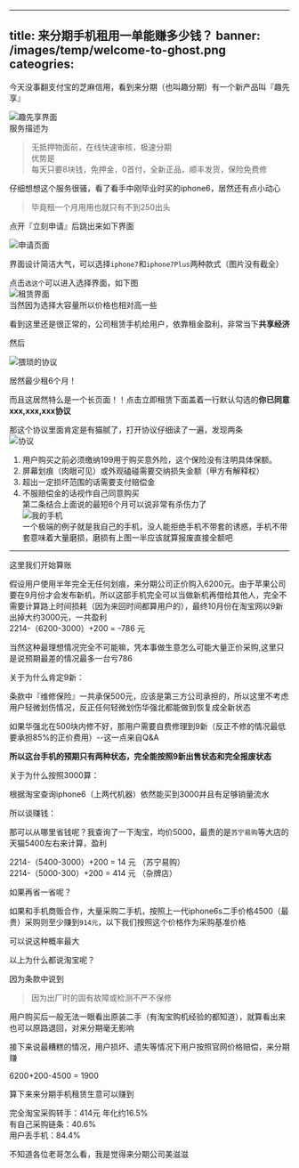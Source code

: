 
---
title: 来分期手机租用一单能赚多少钱？
banner: /images/temp/welcome-to-ghost.png
cateogries: 
---
<!--kg-card-begin: markdown--><p>今天没事翻支付宝的芝麻信用，看到来分期（也叫趣分期）有一个新产品叫『趣先享』<br>
<img src="/images/2017/04/WechatIMG484.jpeg" alt="趣先享界面" loading="lazy"><br>
服务描述为</p>
<blockquote>
<p>无抵押物面前，在线快速审核，极速分期<br>
优势是<br>
每天只要8块钱，免押金，0首付，全新正品，顺丰发货，保险免费修</p>
</blockquote>
<p>仔细想想这个服务很骚，看了看手中刚毕业时买的iphone6，居然还有点小动心</p>
<blockquote>
<p>毕竟租一个月用用也就只有不到250出头</p>
</blockquote>
<p>点开『立刻申请』后跳出来如下界面</p>
<p><img src="/images/2017/04/WechatIMG485.jpeg" alt="申请页面" loading="lazy"></p>
<p>界面设计简洁大气，可以选择<code>iphone7</code>和<code>iphone7Plus</code>两种款式（图片没有截全）</p>
<p>点击<code>选这个</code>可以进入选择界面，如下图<br>
<img src="/images/2017/04/WechatIMG489.jpeg" alt="租赁界面" loading="lazy"><br>
当然因为选择大容量所以价格也相对高一些</p>
<p>看到这里还是很正常的，公司租赁手机给用户，依靠租金盈利，非常当下<strong>共享经济</strong></p>
<p>然后</p>
<p><img src="/images/2017/04/WechatIMG490_meitu_1.jpg" alt="猥琐的协议" loading="lazy"></p>
<p>居然最少租6个月！</p>
<p>而且这居然特么是一个长页面！！点击立即租赁下面盖着一行默认勾选的<strong>你已同意xxx,xxx,xxx协议</strong></p>
<p>那这个协议里面肯定是有猫腻了，打开协议仔细读了一遍，发现两条<br>
<img src="/images/2017/04/WechatIMG490_meitu_2.jpg" alt="协议" loading="lazy"></p>
<ol>
<li>用户购买之前必须缴纳199用于购买意外险，这个保险没有注明具体保额。</li>
<li>屏幕划痕（肉眼可见）或外观磕碰需要交纳损失金额（甲方有解释权）</li>
<li>超出一定损坏范围的话需要支付赔偿金</li>
<li>不服赔偿金的话视作自己同意购买<br>
第二条结合上面说的最短6个月可以说非常有杀伤力了<br>
<img src="/images/2017/04/WechatIMG492.jpeg" alt="我的手机" loading="lazy"><br>
一个极端的例子就是我自己的手机，没人能拒绝手机不带套的诱惑，手机不带套意味着大量磨损，磨损有上图一半应该就算报废直接全额吧</li>
</ol>
<hr>
<p>这里我们开始算账</p>
<p>假设用户使用半年完全无任何划痕，来分期公司正价购入6200元。由于苹果公司要在9月份才会发布新机，所以这部手机完全可以当做新机再借给其他人，完全不需要计算路上时间损耗（因为来回时间都算用户的），最终10月份在淘宝网以9新出掉大约3000元，一共盈利<br>
2214-（6200-3000）+200 = -786 元</p>
<p>当然这种最理想情况完全不可能嘛，凭本事做生意怎么可能大量正价采购,这里只是说预期最差的情况最多一台亏786</p>
<p>关于为什么肯定9新：</p>
<p>条款中『维修保险』一共承保500元，应该是第三方公司承担的，所以这里不考虑用户轻微划伤情况，反正任何轻微划伤华强北都能做到恢复成全新状态</p>
<p>如果华强北在500块内修不好，那用户需要自费修理到9新（反正不修的情况最低要承担85%的正价费用）--这一点来自Q&amp;A</p>
<p><strong>所以这台手机的预期只有两种状态，完全能按照9新出售状态和完全报废状态</strong></p>
<p>关于为什么按照3000算：</p>
<p>根据淘宝查询iphone6（上两代机器）依然能买到3000并且有足够销量流水</p>
<p>所以谈赚钱：</p>
<p>那可以从哪里省钱呢？我查询了一下淘宝，均价5000，最贵的是<code>苏宁易购</code>等大店的天猫5400左右来计算，盈利</p>
<p>2214-（5400-3000）+200 = 14 元 （苏宁易购）<br>
2214-（5000-300）+200 = 414 元 （杂牌店）</p>
<p>如果再省一省呢？</p>
<p>如果和手机商贩合作，大量采购二手机，按照上一代iphone6s二手价格4500（最贵）采购则至少赚到<code>914元</code>，以下我们按照这个价格作为采购基准价格</p>
<p>可以说这种概率最大</p>
<p>以上为什么都说淘宝呢？</p>
<p>因为条款中说到</p>
<blockquote>
<p>因为出厂时的固有故障或检测不严不保修</p>
</blockquote>
<p>用户购买后一般无法一眼看出原装二手（有淘宝购机经验的都知道），就算看出来也可以原路退回，对来分期毫无影响</p>
<p>接下来说最糟糕的情况，用户损坏、遗失等情况下用户按照官网价格赔偿，来分期赚</p>
<p>6200+200-4500 = 1900</p>
<p>算下来来分期手机租赁生意可以赚到</p>
<p>完全淘宝采购转手：414元 年化约16.5%<br>
有自己采购链条：40.6%<br>
用户丢手机：84.4%</p>
<p>不知道各位老哥怎么看，我是觉得来分期公司美滋滋</p>
<!--kg-card-end: markdown-->
    